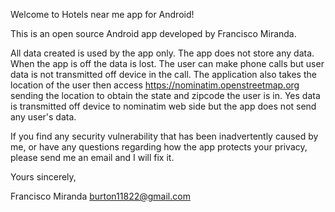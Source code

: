 Welcome to  Hotels near me app for Android!

This is an open source Android app developed by Francisco Miranda.

All data created is used by the app only. The app does not store any data. When the app is off the data is lost. 
The user can make phone calls but user data is not transmitted off device in the call.
The application also takes the location of the user then access https://nominatim.openstreetmap.org sending the location
to obtain the state and zipcode the user is in. Yes data is transmitted off device to nominatim web side but the app does 
not send any user's data.

If you find any security vulnerability that has been inadvertently caused by me, or have any questions regarding 
how the app protects your privacy, please send me an email and I will fix it.

Yours sincerely,

Francisco Miranda
burton11822@gmail.com
